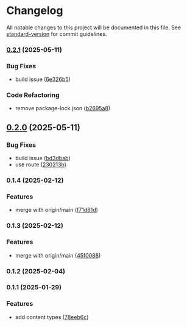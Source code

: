 # Changelog

All notable changes to this project will be documented in this file. See [standard-version](https://github.com/conventional-changelog/standard-version) for commit guidelines.

### [0.2.1](https://github.com/montasim/content-types-lite/compare/v0.2.0...v0.2.1) (2025-05-11)


### Bug Fixes

* build issue ([6e326b5](https://github.com/montasim/content-types-lite/commit/6e326b535e700dfd98e54d42d08480d446ce8990))


### Code Refactoring

* remove package-lock.json ([b2695a8](https://github.com/montasim/content-types-lite/commit/b2695a89e30b965d8d827ec9e8a6129adbe0bec6))

## [0.2.0](https://github.com/montasim/content-types-lite/compare/v0.1.4...v0.2.0) (2025-05-11)


### Bug Fixes

* build issue ([bd3dbab](https://github.com/montasim/content-types-lite/commit/bd3dbab71d51bb890153b91c96530a21b4289717))
* use route ([230213b](https://github.com/montasim/content-types-lite/commit/230213b429ea00ad11322a0d198b7a7f5b9599ae))

### 0.1.4 (2025-02-12)


### Features

* merge with origin/main ([f71d81d](https://github.com/montasim/content-types-lite/commit/f71d81de85720fe21f401cc00e514a56b7f80fca))

### 0.1.3 (2025-02-12)


### Features

* merge with origin/main ([45f0088](https://github.com/montasim/content-types-lite/commit/45f0088071756a5bc9a0cd9c97ea9512bc51b2c8))

### 0.1.2 (2025-02-04)

### 0.1.1 (2025-01-29)


### Features

* add content types ([78eeb6c](https://github.com/montasim/content-types-lite/commit/78eeb6ca02149b23e1486078e8b02ac009faf0b5))
